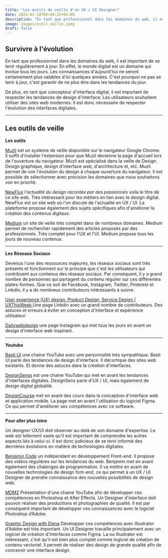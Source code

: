 ```yaml
---
title: "Les outils de veille d'un UX / UI Designer"
date: 2023-01-18T09:04:23+01:00
description: "En tant que professionnel dans les domaines du web, il est important de se tenir régulièrement à jour. En effet, le monde digital est un domaine qui évolue tous les jours. Les connaissances d’aujourd’hui ne seront certainement plus valables d’ici quelques années. C’est pourquoi ne pas se tenir à jour, c’est garantir de ne plus être dans les tendances du jour."
image: images/outil_veille.jpeg
draft: false
---
```


## Survivre à l'évolution

En tant que professionnel dans les domaines du web, il est important de se tenir régulièrement à jour. En effet, le monde digital est un domaine qui évolue tous les jours. Les connaissances d'aujourd'hui ne seront certainement plus valables d'ici quelques années. C'est pourquoi ne pas se tenir à jour, c'est garantir de ne plus être dans les tendances du jour.

De plus, en tant que concepteur d'interface digital, il est important de respecter les tendances de design d'interface. Les utilisateurs souhaitent utiliser des sites web modernes. Il est donc nécessaire de respecter l'évolution des interfaces digitales.

---

## Les outils de veille

**Les outils**

[Muzli](https://muz.li/) est un système de veille disponible sur le navigateur Google Chrome. Il suffit d'installer l'extension pour que Muzli devienne la page d'accueil lors de l'ouverture du navigateur. Muzli est spécialisé dans la veille de Design. Design graphique, design d'interface web, d'architecture et, etc. Muzli permet de voir l'évolution du design à chaque ouverture du navigateur. Il est possible de sélectionner avec précision les domaines que nous souhaitons voir en priorité.

[NewFlux](https://newflux.fr/) _l'actualité du design racontée par des passionnés_ voila le titre de ce site web. Très intéressant pour les métiers en lien avec le design digital. NewFlux est un site web où l'on discute de l'actualité en UX / UI. La plateforme propose également des sujets spécifiques afin d'améliorer la création des contenus digitaux.

[Medium](https://medium.com/) un site de veille très complet dans de nombreux domaines. Medium permet de rechercher rapidement des articles proposés par des professionnels. Très complet pour l'UX et l'UI. Medium propose tous les jours de nouveau contenus.

---

**Les Réseaux Sociaux**

Devenus l'une des ressources majeures, les réseaux sociaux sont très présents et fonctionnent sur le principe que c'est les utilisateurs qui contribuent aux contenus des réseaux sociaux. Par conséquent, il y a grand nombre de personnes qui partagent du contenu régulier sur ces différentes plates-formes. Que ce soit de Facebook, Instagram, Twitter, Pinterest et Linkdin, il y a de nombreux contributeurs intéressants à suivre.

[User experience (UX) design, Product Design, Service Design | UXThisWeek ](https://www.linkedin.com/groups/1875717/) Une page Linkdin avec un grand nombre de contributeurs. Des astuces et erreurs à éviter en conception d'interface et expérience utilisateur.

[Dailywebdesign](https://www.instagram.com/dailywebdesign/) une page Instagram qui met tous les jours en avant un design d'interface web inspirant.

---

**Youtube**

[Basti UI](https://www.youtube.com/@BastiUi) une chaine YouTube avec une personnalité très sympathique. Basti UI parle des tendances de design d'interface. Il décortique des sites web existants. Et donne des astuces dans la création d'interfaces.

[DesignSenss](https://www.youtube.com/@DesignSense) est une chaine YouTube qui met en avant les tendances d'interfaces digitales. DesignSens parle d'UX / UI, mais également de design digital globalité.

[DesignCourse](https://www.youtube.com/@DesignCourse) met en avant des cours dans la conception d'interface web et application mobile. La page met en avant l'utilisation du logiciel Figma. Ce qui permet d'améliorer ses compétences avec ce software.

---

**Pour aller plus loins**

Un designer UX/UI doit observer au-delà de son domaine d'expertise. Le web est tellement vaste qu'il est important de comprendre les autres aspects liés à celui-ci. Il est donc judicieux de se tenir informé des dernières évolutions en matière de technologies digitales.

[Benjamin Code](https://www.youtube.com/@BenjaminCode) un indépendant en développement Front-end. Il propose des vidéos régulières sur les tendances du web. Benjamin met en avant également des chalenges de programmation. Il va mettre en avant de nouvelles technologies de design font-end, ce qui permet à un UX / UI Designer de prendre connaissance des nouvelles possibilités de design web.

[MDMZ](https://www.youtube.com/@MDMZ) Présentation d'une chaine YouTube afin de développer ces compétences en Photoshop et After Effects. Un Designer d'interface doit pouvoir réaliser des productions et photographies de qualité. Il est par conséquent important de développer ces connaissances avec le logiciel Photoshop d’Adobe.

[Graphic Design with Elena](https://www.youtube.com/@GraphicDesignwithElena) Développer ces compétences avec Illustrator d'Adobe est très important. Un UI Designer travaille principalement avec un logiciel de création d'interfaces comme Figma. La ou Illustrator est intéressant, c'est qu'il est bien plus complet comme logiciel de création de contenu vectoriel. Il permet de réaliser des design de grande qualité afin de concevoir une interface design.
